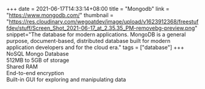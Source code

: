 +++
date = 2021-06-17T14:33:14+08:00
title = "Mongodb"
link = "https://www.mongodb.com/"
thumbnail = "https://res.cloudinary.com/wegoatdev/image/upload/v1623912368/freestuffdev/stuff/Screen_Shot_2021-06-17_at_2.35.35_PM-removebg-preview.png"
snippet="The database for modern applications. MongoDB is a general purpose, document-based, distributed database built for modern application developers and for the cloud era."
tags = ["database"]
+++
NoSQL Mongo Database  
512MB to 5GB of storage  
Shared RAM  
End-to-end encryption  
Built-in GUI for exploring and manipulating data